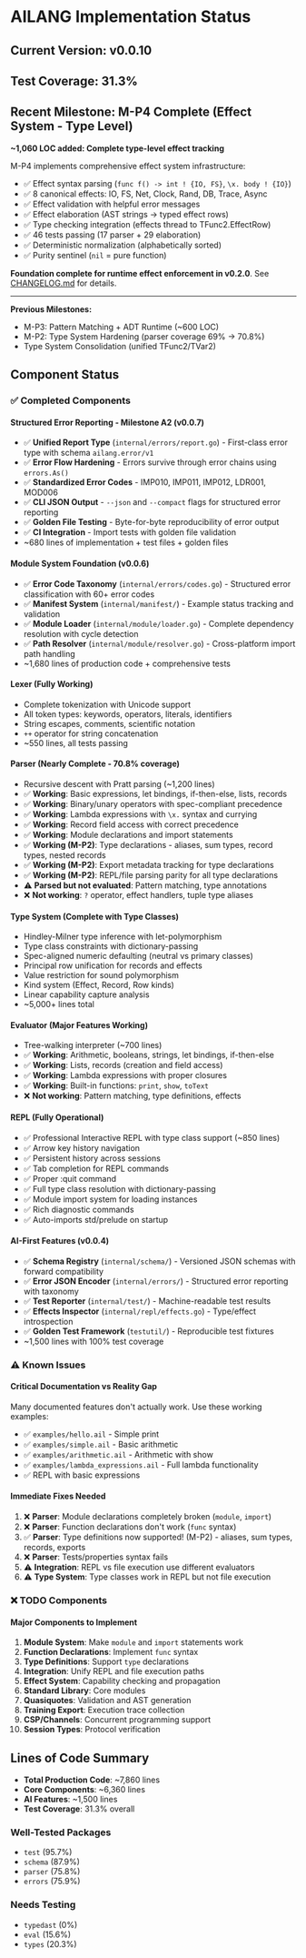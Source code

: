 # AILANG Implementation Status

## Current Version: v0.0.10

## Test Coverage: 31.3%

## Recent Milestone: M-P4 Complete (Effect System - Type Level)

**~1,060 LOC added: Complete type-level effect tracking**

M-P4 implements comprehensive effect system infrastructure:
- ✅ Effect syntax parsing (`func f() -> int ! {IO, FS}`, `\x. body ! {IO}`)
- ✅ 8 canonical effects: IO, FS, Net, Clock, Rand, DB, Trace, Async
- ✅ Effect validation with helpful error messages
- ✅ Effect elaboration (AST strings → typed effect rows)
- ✅ Type checking integration (effects thread to TFunc2.EffectRow)
- ✅ 46 tests passing (17 parser + 29 elaboration)
- ✅ Deterministic normalization (alphabetically sorted)
- ✅ Purity sentinel (`nil` = pure function)

**Foundation complete for runtime effect enforcement in v0.2.0**. See [CHANGELOG.md](../../CHANGELOG.md) for details.

---

**Previous Milestones:**
- M-P3: Pattern Matching + ADT Runtime (~600 LOC)
- M-P2: Type System Hardening (parser coverage 69% → 70.8%)
- Type System Consolidation (unified TFunc2/TVar2)

## Component Status

### ✅ Completed Components

#### **Structured Error Reporting - Milestone A2** (v0.0.7)
- ✅ **Unified Report Type** (`internal/errors/report.go`) - First-class error type with schema `ailang.error/v1`
- ✅ **Error Flow Hardening** - Errors survive through error chains using `errors.As()`
- ✅ **Standardized Error Codes** - IMP010, IMP011, IMP012, LDR001, MOD006
- ✅ **CLI JSON Output** - `--json` and `--compact` flags for structured error reporting
- ✅ **Golden File Testing** - Byte-for-byte reproducibility of error output
- ✅ **CI Integration** - Import tests with golden file validation
- ~680 lines of implementation + test files + golden files

#### **Module System Foundation** (v0.0.6)
- ✅ **Error Code Taxonomy** (`internal/errors/codes.go`) - Structured error classification with 60+ error codes
- ✅ **Manifest System** (`internal/manifest/`) - Example status tracking and validation
- ✅ **Module Loader** (`internal/module/loader.go`) - Complete dependency resolution with cycle detection
- ✅ **Path Resolver** (`internal/module/resolver.go`) - Cross-platform import path handling
- ~1,680 lines of production code + comprehensive tests

#### **Lexer** (Fully Working)
- Complete tokenization with Unicode support
- All token types: keywords, operators, literals, identifiers
- String escapes, comments, scientific notation
- `++` operator for string concatenation
- ~550 lines, all tests passing

#### **Parser** (Nearly Complete - 70.8% coverage)
- Recursive descent with Pratt parsing (~1,200 lines)
- ✅ **Working**: Basic expressions, let bindings, if-then-else, lists, records
- ✅ **Working**: Binary/unary operators with spec-compliant precedence
- ✅ **Working**: Lambda expressions with `\x.` syntax and currying
- ✅ **Working**: Record field access with correct precedence
- ✅ **Working**: Module declarations and import statements
- ✅ **Working (M-P2)**: Type declarations - aliases, sum types, record types, nested records
- ✅ **Working (M-P2)**: Export metadata tracking for type declarations
- ✅ **Working (M-P2)**: REPL/file parsing parity for all type declarations
- ⚠️ **Parsed but not evaluated**: Pattern matching, type annotations
- ❌ **Not working**: `?` operator, effect handlers, tuple type aliases

#### **Type System** (Complete with Type Classes)
- Hindley-Milner type inference with let-polymorphism
- Type class constraints with dictionary-passing
- Spec-aligned numeric defaulting (neutral vs primary classes)
- Principal row unification for records and effects
- Value restriction for sound polymorphism
- Kind system (Effect, Record, Row kinds)
- Linear capability capture analysis
- ~5,000+ lines total

#### **Evaluator** (Major Features Working)
- Tree-walking interpreter (~700 lines)
- ✅ **Working**: Arithmetic, booleans, strings, let bindings, if-then-else
- ✅ **Working**: Lists, records (creation and field access)
- ✅ **Working**: Lambda expressions with proper closures
- ✅ **Working**: Built-in functions: `print`, `show`, `toText`
- ❌ **Not working**: Pattern matching, type definitions, effects

#### **REPL** (Fully Operational)
- ✅ Professional Interactive REPL with type class support (~850 lines)
- ✅ Arrow key history navigation
- ✅ Persistent history across sessions
- ✅ Tab completion for REPL commands
- ✅ Proper :quit command
- ✅ Full type class resolution with dictionary-passing
- ✅ Module import system for loading instances
- ✅ Rich diagnostic commands
- ✅ Auto-imports std/prelude on startup

#### **AI-First Features** (v0.0.4)
- ✅ **Schema Registry** (`internal/schema/`) - Versioned JSON schemas with forward compatibility
- ✅ **Error JSON Encoder** (`internal/errors/`) - Structured error reporting with taxonomy
- ✅ **Test Reporter** (`internal/test/`) - Machine-readable test results
- ✅ **Effects Inspector** (`internal/repl/effects.go`) - Type/effect introspection
- ✅ **Golden Test Framework** (`testutil/`) - Reproducible test fixtures
- ~1,500 lines with 100% test coverage

### ⚠️ Known Issues

#### Critical Documentation vs Reality Gap
Many documented features don't actually work. Use these working examples:
- ✅ `examples/hello.ail` - Simple print
- ✅ `examples/simple.ail` - Basic arithmetic  
- ✅ `examples/arithmetic.ail` - Arithmetic with show
- ✅ `examples/lambda_expressions.ail` - Full lambda functionality
- ✅ REPL with basic expressions

#### Immediate Fixes Needed
1. ❌ **Parser**: Module declarations completely broken (`module`, `import`)
2. ❌ **Parser**: Function declarations don't work (`func` syntax)
3. ✅ **Parser**: Type definitions now supported! (M-P2) - aliases, sum types, records, exports
4. ❌ **Parser**: Tests/properties syntax fails
5. ⚠️ **Integration**: REPL vs file execution use different evaluators
6. ⚠️ **Type System**: Type classes work in REPL but not file execution

### ❌ TODO Components

#### Major Components to Implement
1. **Module System**: Make `module` and `import` statements work
2. **Function Declarations**: Implement `func` syntax
3. **Type Definitions**: Support `type` declarations
4. **Integration**: Unify REPL and file execution paths
5. **Effect System**: Capability checking and propagation
6. **Standard Library**: Core modules
7. **Quasiquotes**: Validation and AST generation
8. **Training Export**: Execution trace collection
9. **CSP/Channels**: Concurrent programming support
10. **Session Types**: Protocol verification

## Lines of Code Summary

- **Total Production Code**: ~7,860 lines
- **Core Components**: ~6,360 lines
- **AI Features**: ~1,500 lines
- **Test Coverage**: 31.3% overall

### Well-Tested Packages
- `test` (95.7%)
- `schema` (87.9%)
- `parser` (75.8%)
- `errors` (75.9%)

### Needs Testing
- `typedast` (0%)
- `eval` (15.6%)
- `types` (20.3%)